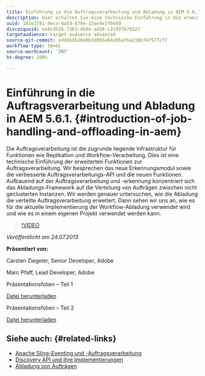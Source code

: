 ```yaml
---
title: Einführung in die Auftragsverarbeitung und Abladung in AEM 5.6.1.
description: Hier erhalten Sie eine technische Einführung in die erweiterten Funktionen zur Bearbeitung von Aufträgen. Die Auftragsverarbeitung ist die zugrunde liegende Infrastruktur für Funktionen wie Replikation und Workflow-Verarbeitung. Erfahren Sie mehr über das Erkennungsmodul sowie die verbesserte Auftragsverarbeitungs-API und neue Funktionen.
uuid: 181e3781-8eca-4a5d-879e-15ae4e1f6649
discoiquuid: ee4cd526-7363-4b8e-ad26-c2c937b70327
targetaudience: target-audience advanced
source-git-commit: edd0bdb28a9b3d065a64a95af6a216b747577c77
workflow-type: tm+mt
source-wordcount: '207'
ht-degree: 100%

---
```


# Einführung in die Auftragsverarbeitung und Abladung in AEM 5.6.1. {#introduction-of-job-handling-and-offloading-in-aem}

Die Auftragsverarbeitung ist die zugrunde liegende Infrastruktur für Funktionen wie Replikation und Workflow-Verarbeitung. Dies ist eine technische Einführung der erweiterten Funktionen zur Auftragsverarbeitung. Wir besprechen das neue Erkennungsmodul sowie die verbesserte Auftragsverarbeitungs-API und die neuen Funktionen. Aufbauend auf der Auftragsverarbeitung und -erkennung konzentriert sich das Abladungs-Framework auf die Verteilung von Aufträgen zwischen nicht geclusterten Instanzen. Wir werden genauer untersuchen, wie die Abladung die verteilte Auftragsverarbeitung erweitert. Dann sehen wir uns an, wie es für die aktuelle Implementierung der Workflow-Abladung verwendet wird und wie es in einem eigenen Projekt verwendet werden kann.

>[!VIDEO](https://video.tv.adobe.com/v/19580/?quality=9)

*Veröffentlicht am 24.07.2013*

**Präsentiert von:**

Carsten Ziegeler, Senior Developer, Adobe

Marc Pfaff, Lead Developer, Adobe

Präsentationsfolien – Teil 1

[Datei herunterladen](assets/jobhandling.pdf)

Präsentationsfolien – Teil 2

[Datei herunterladen](assets/offloading.pdf)

## Siehe auch: {#related-links}

* [Apache Sling-Eventing und -Auftragsverarbeitung](http://sling.apache.org/documentation/bundles/apache-sling-eventing-and-job-handling.html)
* [Discovery API und ihre Implementierungen](http://sling.apache.org/documentation/bundles/discovery-api-and-impl.html)
* [Abladung von Aufträgen](http://docs.adobe.com/docs/de/cq/current/deploying/offloading.html)
